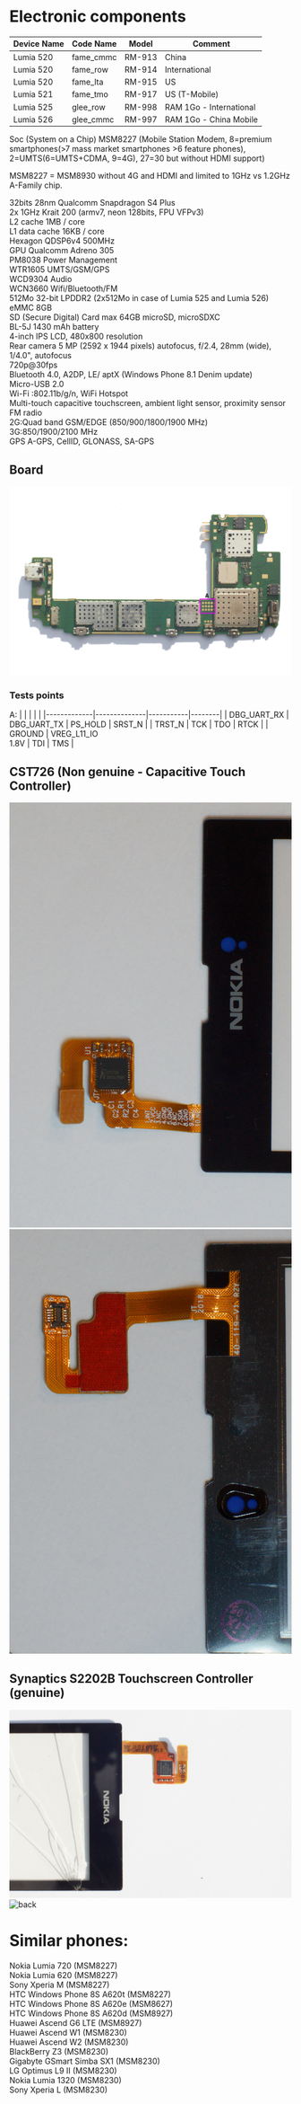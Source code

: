 # Electronic components

| Device Name | Code Name | Model | Comment |
|-------------|-----------|-------|---------|
| Lumia 520 | fame_cmmc | RM-913 | China |
| Lumia 520 | fame_row | RM-914 | International |
| Lumia 520 | fame_lta | RM-915 | US |
| Lumia 521 | fame_tmo | RM-917 | US (T-Mobile) |
| Lumia 525 | glee_row | RM-998 | RAM 1Go - International |
| Lumia 526 | glee_cmmc | RM-997 | RAM 1Go - China Mobile |


Soc (System on a Chip) MSM8227 (Mobile Station Modem, 8=premium smartphones(>7 mass market smartphones >6  feature phones), 2=UMTS(6=UMTS+CDMA, 9=4G), 27=30 but without HDMI support)  
  
MSM8227 = MSM8930 without 4G and HDMI and limited to 1GHz vs 1.2GHz  
A-Family chip. 
  
32bits 28nm Qualcomm Snapdragon S4 Plus   
2x 1GHz Krait 200 (armv7, neon 128bits, FPU VFPv3)  
L2 cache 1MB / core  
L1 data cache 16KB / core  
Hexagon QDSP6v4 500MHz  
GPU Qualcomm Adreno 305  
PM8038 		Power Management  
WTR1605		UMTS/GSM/GPS  
WCD9304		Audio   
WCN3660		Wifi/Bluetooth/FM  
512Mo 32-bit LPDDR2  (2x512Mo in case of Lumia 525 and Lumia 526)  
eMMC 8GB  
SD (Secure Digital) Card max 64GB microSD, microSDXC  
BL-5J 1430 mAh battery  
4-inch IPS LCD, 480x800 resolution  
Rear camera 5 MP (2592 x 1944 pixels) autofocus, f/2.4, 28mm (wide), 1/4.0", autofocus  
720p@30fps  
Bluetooth 4.0, A2DP, LE/ aptX (Windows Phone 8.1 Denim update)  
Micro-USB 2.0  
Wi-Fi :802.11b/g/n, WiFi Hotspot  
Multi-touch capacitive touchscreen, ambient light sensor, proximity sensor  
FM radio  
2G:Quad band GSM/EDGE (850/900/1800/1900 MHz)  
3G:850/1900/2100 MHz  
GPS A-GPS, CellID, GLONASS, SA-GPS  

## Board

![back](DSC00516.JPG)

### Tests points

A:
|             |              |           |        |
|-------------|--------------|-----------|--------|
| DBG_UART_RX	|	DBG_UART_TX	 |	PS_HOLD	 | SRST_N |
| TRST_N			| TCK				   |  TDO			 | RTCK   |
| GROUND			| VREG_L11_IO<br>1.8V	 |	TDI			 | TMS    |


## CST726 (Non genuine - Capacitive Touch Controller)  
![front](CST726_front.JPG)  
![back](CST726_back.JPG)  

## Synaptics S2202B Touchscreen Controller (genuine)
![front](DSC00518.JPG)  
![back](DSC00517.JPG)  

# Similar phones:  
Nokia Lumia 720 (MSM8227)  
Nokia Lumia 620 (MSM8227)  
Sony Xperia M (MSM8227)  
HTC Windows Phone 8S A620t (MSM8227)  
HTC Windows Phone 8S A620e (MSM8627)  
HTC Windows Phone 8S A620d (MSM8927)  
Huawei Ascend G6 LTE (MSM8927)  
Huawei Ascend W1 (MSM8230)  
Huawei Ascend W2 (MSM8230)  
BlackBerry Z3 (MSM8230)  
Gigabyte GSmart Simba SX1 (MSM8230)  
LG Optimus L9 II (MSM8230)  
Nokia Lumia 1320 (MSM8230)  
Sony Xperia L (MSM8230)  
